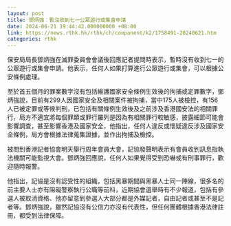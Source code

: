 ```yaml
---
layout: post
title: 鄧炳強︰暫沒收到七一公眾遊行或集會申請
date: 2024-06-21 19:44:42.000000000 +08:00
link: https://news.rthk.hk/rthk/ch/component/k2/1758491-20240621.htm
categories: rthk
---
```


保安局局長鄧炳強在滅罪委員會會議後回應記者提問時表示，暫時沒有收到七一的公眾遊行或集會申請。他表示，任何人如果打算進行公眾遊行或集會，可以根據公安條例處理。

至於首五個月的罪案數字沒有包括維護國家安全條例生效後的拘捕或定罪數字，鄧炳強說，目前有299人因國家安全及相關案件被拘捕，當中175人被檢控，有156人已被定罪或等候判刑，已包括有關條例生效後及之前涉及香港國安法的相關罪行，局方不適宜將每個罪類或罪行羅列是因為有相關罪行較敏感，披露細節可能會影響調查，甚至影響香港及國家安全，他指出，任何人違反或懷疑違反涉及國家安全條例，局方會根據法律蒐集證據，並作出拘捕及檢控。

被問到香港記者協會明天舉行周年會員大會，記協發聲明表示有會員收到訊息指執法機關可能監視大會。鄧炳強回應說，任何人如果覺得受到恐嚇或有刑事罪行，歡迎隨時報警。

他指出，記協是沒有認受性的組織，包括黑暴期間與黑暴人士同一陣線，很多名的前主要人士亦有阻礙警察執行公職等前科，近期協會選舉時有不少報道，包括有參選人被取消資格、他亦留意到參選人大部分都是外媒記者，自由記者或甚至不是記者等。鄧炳強說，雖然記協沒有公信力亦沒有代表性，但任何團體根據香港法律註冊，都受到法律保障。

